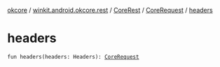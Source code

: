 [okcore](../../../index.md) / [winkit.android.okcore.rest](../../index.md) / [CoreRest](../index.md) / [CoreRequest](index.md) / [headers](./headers.md)

# headers

`fun headers(headers: Headers): `[`CoreRequest`](index.md)